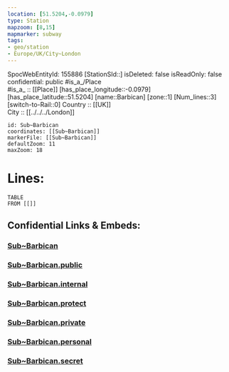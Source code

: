 ```yaml
---
location: [51.5204,-0.0979] 
type: Station 
mapzoom: [8,15] 
mapmarker: subway 
tags:
- geo/station
- Europe/UK/City~London
---
```

SpocWebEntityId: 155886
[StationSId::] 
isDeleted: false
isReadOnly: false
confidential: public
#is_a_/Place  
#is_a_ :: [[Place]] 
[has_place_longitude::-0.0979] 
[has_place_latitude::51.5204] 
[name::Barbican] 
[zone::1] 
[Num_lines::3] 
[switch-to-Rail::0] 
Country :: [[UK]]  
City :: [[../../../London]]  


```leaflet
id: Sub~Barbican
coordinates: [[Sub~Barbican]] 
markerFile: [[Sub~Barbican]] 
defaultZoom: 11 
maxZoom: 18
```


# Lines: 
```dataview
TABLE 
FROM [[]] 
```


## Confidential Links & Embeds: 

### [Sub~Barbican](/_Standards/Earth/Continent/Europe/Europe~North/UK/England/Regions~England/London,Greater/cities~GreaterLondon/Underground/Station/Sub~Barbican.md) 

### [Sub~Barbican.public](/_public/Earth/Continent/Europe/Europe~North/UK/England/Regions~England/London,Greater/cities~GreaterLondon/Underground/Station/Sub~Barbican.public.md) 

### [Sub~Barbican.internal](/_internal/Earth/Continent/Europe/Europe~North/UK/England/Regions~England/London,Greater/cities~GreaterLondon/Underground/Station/Sub~Barbican.internal.md) 

### [Sub~Barbican.protect](/_protect/Earth/Continent/Europe/Europe~North/UK/England/Regions~England/London,Greater/cities~GreaterLondon/Underground/Station/Sub~Barbican.protect.md) 

### [Sub~Barbican.private](/_private/Earth/Continent/Europe/Europe~North/UK/England/Regions~England/London,Greater/cities~GreaterLondon/Underground/Station/Sub~Barbican.private.md) 

### [Sub~Barbican.personal](/_personal/Earth/Continent/Europe/Europe~North/UK/England/Regions~England/London,Greater/cities~GreaterLondon/Underground/Station/Sub~Barbican.personal.md) 

### [Sub~Barbican.secret](/_secret/Earth/Continent/Europe/Europe~North/UK/England/Regions~England/London,Greater/cities~GreaterLondon/Underground/Station/Sub~Barbican.secret.md)

